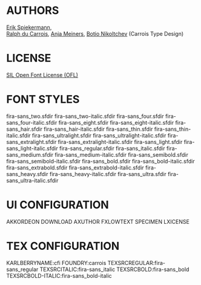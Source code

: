 

AUTHORS
=======
[Erik Spiekermann](http://www.edenspiekermann.com/),    
[Ralph du Carrois](http://www.carrois.com/), 
[Anja Meiners](http://www.carrois.com/), [Botio Nikoltchev](http://lettersoup.de/) 
(Carrois Type Design)

LICENSE
=======
[SIL Open Font License (OFL)](http://scripts.sil.org/OFL)


FONT STYLES
===========

fira-sans_two.sfdir
    fira-sans_two-italic.sfdir
fira-sans_four.sfdir
    fira-sans_four-italic.sfdir
fira-sans_eight.sfdir
    fira-sans_eight-italic.sfdir
fira-sans_hair.sfdir
    fira-sans_hair-italic.sfdir
fira-sans_thin.sfdir
    fira-sans_thin-italic.sfdir
fira-sans_ultralight.sfdir
    fira-sans_ultralight-italic.sfdir
fira-sans_extralight.sfdir
    fira-sans_extralight-italic.sfdir
fira-sans_light.sfdir
    fira-sans_light-italic.sfdir
fira-sans_regular.sfdir
    fira-sans_italic.sfdir
fira-sans_medium.sfdir
    fira-sans_medium-italic.sfdir
fira-sans_semibold.sfdir
    fira-sans_semibold-italic.sfdir
fira-sans_bold.sfdir
    fira-sans_bold-italic.sfdir
fira-sans_extrabold.sfdir
    fira-sans_extrabold-italic.sfdir
fira-sans_heavy.sfdir
    fira-sans_heavy-italic.sfdir
fira-sans_ultra.sfdir
    fira-sans_ultra-italic.sfdir


UI CONFIGURATION
================

AKKORDEON
DOWNLOAD
AXUTHOR
FXLOWTEXT
SPECIMEN
LXICENSE

TEX CONFIGURATION
=================
KARLBERRYNAME:cfi
FOUNDRY:carrois
TEXSRCREGULAR:fira-sans_regular
TEXSRCITALIC:fira-sans_italic
TEXSRCBOLD:fira-sans_bold
TEXSRCBOLD-ITALIC:fira-sans_bold-italic


